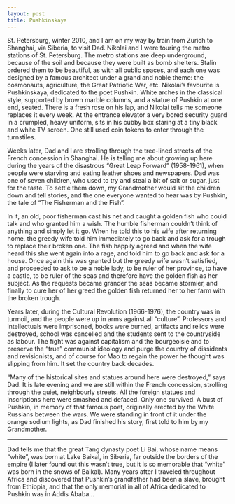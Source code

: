```yaml
---
layout: post
title: Pushkinskaya
---
```


St. Petersburg, winter 2010, and I am on my way by train from Zurich to Shanghai, via Siberia, to visit Dad. Nikolai and I were touring the metro stations of St. Petersburg. The metro stations are deep underground, because of the soil and because they were built as bomb shelters. Stalin ordered them to be beautiful, as with all public spaces, and each one was designed by a famous architect under a grand and noble theme: the cosmonauts, agriculture, the Great Patriotic War, etc. Nikolai’s favourite is Pushkinskaya, dedicated to the poet Pushkin. White arches in the classical style, supported by brown marble columns, and a statue of Pushkin at one end, seated. There is a fresh rose on his lap, and Nikolai tells me someone replaces it every week. At the entrance elevator a very bored security guard in a crumpled, heavy uniform, sits in his cubby box staring at a tiny black and white TV screen. One still used coin tokens to enter through the turnstiles.

Weeks later, Dad and I are strolling through the tree-lined streets of the French concession in Shanghai. He is telling me about growing up here during the years of the disastrous “Great Leap Forward” (1958-1961), when people were starving and eating leather shoes and newspapers. Dad was one of seven children, who used to try and steal a bit of salt or sugar, just for the taste. To settle them down, my Grandmother would sit the children down and tell stories, and the one everyone wanted to hear was by Pushkin, the tale of “The Fisherman and the Fish”.

In it, an old, poor fisherman cast his net and caught a golden fish who could talk and who granted him a wish. The humble fisherman couldn’t think of anything and simply let it go. When he told this to his wife after returning home, the greedy wife told him immediately to go back and ask for a trough to replace their broken one. The fish happily agreed and when the wife heard this she went again into a rage, and told him to go back and ask for a house. Once again this was granted but the greedy wife wasn’t satisfied, and proceeded to ask to be a noble lady, to be ruler of her province, to have a castle, to be ruler of the seas and therefore have the golden fish as her subject. As the requests became grander the seas became stormier, and finally to cure her of her greed the golden fish returned her to her farm with the broken trough.

Years later, during the Cultural Revolution (1966-1976), the country was in turmoil, and the people were up in arms against all “culture”. Professors and intellectuals were imprisoned, books were burned, artifacts and relics were destroyed, school was cancelled and the students sent to the countryside as labour. The fight was against capitalism and the bourgeoisie and to preserve the “true” communist ideology and purge the country of dissidents and revisionists, and of course for Mao to regain the power he thought was slipping from him. It set the country back decades.

“Many of the historical sites and statues around here were destroyed,” says Dad. It is late evening and we are still within the French concession, strolling through the quiet, neighbourly streets. All the foreign statues and inscriptions here were smashed and defaced. Only one survived. A bust of Pushkin, in memory of that famous poet, originally erected by the White Russians between the wars. We were standing in front of it under the orange sodium lights, as Dad finished his story, first told to him by my Grandmother.

---

Dad tells me that the great Tang dynasty poet Li Bai, whose name means “white”, was born at Lake Baikal, in Siberia, far outside the borders of the empire (I later found out this wasn’t true, but it is so memorable that “white” was born in the snows of Baikal). Many years after I traveled throughout Africa and discovered that Pushkin’s grandfather had been a slave, brought from Ethiopia, and that the only memorial in all of Africa dedicated to Pushkin was in Addis Ababa…
